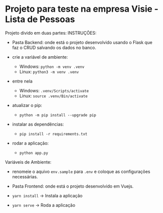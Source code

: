 # Projeto para teste na empresa Visie - Lista de Pessoas

Projeto divido em duas partes:
INSTRUÇÕES:

- Pasta Backend: onde está o projeto desenvolvido usando o Flask que faz o CRUD salvando os dados no banco.

- crie a variável de ambiente: 
	- Windows: `python -m venv .venv`
	- Linux: `python3 -m venv .venv`

- entre nela
	- Windows: `.venv/Scripts/activate`
	- Linux: `source .venv/Bin/activate`

- atualizar o pip:
	- `python -m pip install --upgrade pip`

- instalar as dependências:
	- `pip install -r requirements.txt`
- rodar a aplicação:
	- `python app.py`

Variáveis de Ambiente:
- renomeie o aquivo `env.sample` para `.env` e coloque as configurações necessárias.


- Pasta Frontend: onde está o projeto desenvolvido em Vuejs.

- `yarn install` -> Instala a aplicação
- `yarn serve` -> Roda a aplicação

